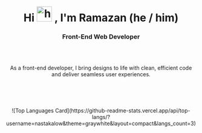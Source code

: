 <h1 align="center">
  Hi 
  <img src="https://user-images.githubusercontent.com/1303154/88677602-1635ba80-d120-11ea-84d8-d263ba5fc3c0.gif" height="40px" alt="hi">
  , I'm Ramazan (he / him)
</h1>

<h3 align="center">
  Front-End Web Developer
</h3>

<br> <br>

<p align="center">
  As a front-end developer, I bring designs to life with clean, efficient code and deliver seamless user experiences.
</p>

<br> <br> <br>

<div align="center">
  ![Top Languages Card](https://github-readme-stats.vercel.app/api/top-langs/?username=nastakalow&theme=graywhite&layout=compact&langs_count=3)
<div>
